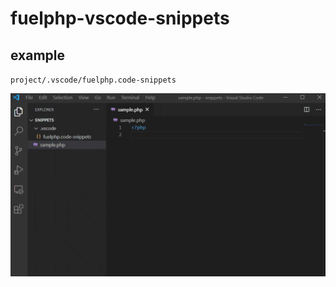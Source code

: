 # fuelphp-vscode-snippets

## example

`project/.vscode/fuelphp.code-snippets`

![example](./image/example.gif)